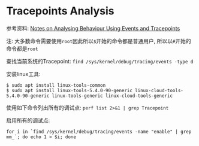 # Tracepoints Analysis

参考资料: [Notes on Analysing Behaviour Using Events and Tracepoints](https://www.kernel.org/doc/html/latest/trace/tracepoint-analysis.html)

注: 大多数命令需要使用`root`因此所以`$`开始的命令都是普通用户, 所以以`#`开始的命令都是`root`

查找当前系统的Tracepoint: `find /sys/kernel/debug/tracing/events -type d`

安装linux工具:
```
$ sudo apt install linux-tools-common
$ sudo apt install linux-tools-5.4.0-90-generic linux-cloud-tools-5.4.0-90-generic linux-tools-generic linux-cloud-tools-generic
```
使用如下命令列出所有的调试点: `perf list 2>&1 | grep Tracepoint`

启用所有的调试点: 
```
for i in `find /sys/kernel/debug/tracing/events -name "enable" | grep mm_`; do echo 1 > $i; done
```

